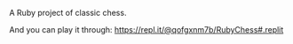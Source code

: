 A Ruby project of classic chess.

And you can play it through:
https://repl.it/@qofgxnm7b/RubyChess#.replit
